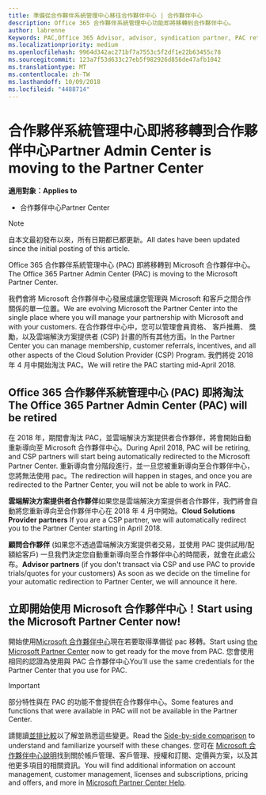 ```yaml
---
title: 準備從合作夥伴系統管理中心移往合作夥伴中心 | 合作夥伴中心
description: Office 365 合作夥伴系統管理中心功能即將移轉到合作夥伴中心。
author: labrenne
Keywords: PAC,Office 365 Advisor, advisor, syndication partner, PAC retire, PAC retiring
ms.localizationpriority: medium
ms.openlocfilehash: 9964d342ac271bf7a7553c5f2df1e22b63455c78
ms.sourcegitcommit: 123a7f53d633c27eb5f982926d856de47afb1042
ms.translationtype: MT
ms.contentlocale: zh-TW
ms.lasthandoff: 10/09/2018
ms.locfileid: "4488714"
---
```

# <a name="partner-admin-center-is-moving-to-the-partner-center"></a><span data-ttu-id="fbad7-103">合作夥伴系統管理中心即將移轉到合作夥伴中心</span><span class="sxs-lookup"><span data-stu-id="fbad7-103">Partner Admin Center is moving to the Partner Center</span></span>

**<span data-ttu-id="fbad7-104">適用對象：</span><span class="sxs-lookup"><span data-stu-id="fbad7-104">Applies to</span></span>**

-  <span data-ttu-id="fbad7-105">合作夥伴中心</span><span class="sxs-lookup"><span data-stu-id="fbad7-105">Partner Center</span></span>

> [!NOTE]  
>  <span data-ttu-id="fbad7-106">自本文最初發布以來，所有日期都已都更新。</span><span class="sxs-lookup"><span data-stu-id="fbad7-106">All dates have been updated since the initial posting of this article.</span></span>

<span data-ttu-id="fbad7-107">Office 365 合作夥伴系統管理中心 (PAC) 即將移轉到 Microsoft 合作夥伴中心。</span><span class="sxs-lookup"><span data-stu-id="fbad7-107">The Office 365 Partner Admin Center (PAC) is moving to the Microsoft Partner Center.</span></span>

<span data-ttu-id="fbad7-108">我們會將 Microsoft 合作夥伴中心發展成讓您管理與 Microsoft 和客戶之間合作關係的單一位置。</span><span class="sxs-lookup"><span data-stu-id="fbad7-108">We are evolving Microsoft the Partner Center into the single place where you will manage your partnership with Microsoft and with your customers.</span></span> <span data-ttu-id="fbad7-109">在合作夥伴中心中，您可以管理會員資格、 客戶推薦、 獎勵，以及雲端解決方案提供者 (CSP) 計畫的所有其他方面。</span><span class="sxs-lookup"><span data-stu-id="fbad7-109">In the Partner Center you can manage membership, customer referrals, incentives, and all other aspects of the Cloud Solution Provider (CSP) Program.</span></span> <span data-ttu-id="fbad7-110">我們將從 2018 年 4 月中開始淘汰 PAC。</span><span class="sxs-lookup"><span data-stu-id="fbad7-110">We will retire the PAC starting mid-April 2018.</span></span>

## <a name="the-office-365-partner-admin-center-pac-will-be-retired"></a><span data-ttu-id="fbad7-111">Office 365 合作夥伴系統管理中心 (PAC) 即將淘汰</span><span class="sxs-lookup"><span data-stu-id="fbad7-111">The Office 365 Partner Admin Center (PAC) will be retired</span></span>

<span data-ttu-id="fbad7-112">在 2018 年，期間會淘汰 PAC，並雲端解決方案提供者合作夥伴，將會開始自動重新導向至 Microsoft 合作夥伴中心。</span><span class="sxs-lookup"><span data-stu-id="fbad7-112">During April 2018, PAC will be retiring, and CSP partners will start being automatically redirected to the Microsoft Partner Center.</span></span> <span data-ttu-id="fbad7-113">重新導向會分階段進行，並一旦您被重新導向至合作夥伴中心，您將無法使用 pac。</span><span class="sxs-lookup"><span data-stu-id="fbad7-113">The redirection will happen in stages, and once you are redirected to the Partner Center, you will not be able to work in PAC.</span></span> 

<span data-ttu-id="fbad7-114">**雲端解決方案提供者合作夥伴**如果您是雲端解決方案提供者合作夥伴，我們將會自動將您重新導向至合作夥伴中心在 2018 年 4 月中開始。</span><span class="sxs-lookup"><span data-stu-id="fbad7-114">**Cloud Solutions Provider partners** If you are a CSP partner, we will automatically redirect you to the Partner Center starting in April 2018.</span></span> 

<span data-ttu-id="fbad7-115">**顧問合作夥伴** (如果您不透過雲端解決方案提供者交易，並使用 PAC 提供試用/配額給客戶) 一旦我們決定您自動重新導向至合作夥伴中心的時間表，就會在此處公布。</span><span class="sxs-lookup"><span data-stu-id="fbad7-115">**Advisor partners** (if you don't transact via CSP and use PAC to provide trials/quotes for your customers) As soon as we decide on the timeline for your automatic redirection to Partner Center, we will announce it here.</span></span> 


## <a name="start-using-the-microsoft-partner-center-now"></a><span data-ttu-id="fbad7-116">立即開始使用 Microsoft 合作夥伴中心！</span><span class="sxs-lookup"><span data-stu-id="fbad7-116">Start using the Microsoft Partner Center now!</span></span>

<span data-ttu-id="fbad7-117">開始使用[Microsoft 合作夥伴中心](https://partnercenter.microsoft.com/)現在若要取得準備從 pac 移轉。</span><span class="sxs-lookup"><span data-stu-id="fbad7-117">Start using [the Microsoft Partner Center](https://partnercenter.microsoft.com/)  now to get ready for the move from PAC.</span></span>  <span data-ttu-id="fbad7-118">您會使用相同的認證為使用與 PAC 合作夥伴中心</span><span class="sxs-lookup"><span data-stu-id="fbad7-118">You’ll use the same credentials for the Partner Center that you use for PAC.</span></span> 

> [!IMPORTANT]  
> <span data-ttu-id="fbad7-119">部分特性與在 PAC 的功能不會提供在合作夥伴中心。</span><span class="sxs-lookup"><span data-stu-id="fbad7-119">Some features and functions that were available in PAC will not be available in the Partner Center.</span></span>

 <span data-ttu-id="fbad7-120">請閱讀[並排比較](moving-from-pac-to-pc.md)以了解並熟悉這些變更。</span><span class="sxs-lookup"><span data-stu-id="fbad7-120">Read the [Side-by-side comparison](moving-from-pac-to-pc.md) to understand and familiarize yourself with these changes.</span></span>  <span data-ttu-id="fbad7-121">您可在 [Microsoft 合作夥伴中心說明](https://partnercenter.microsoft.com/partner/help)找到關於帳戶管理、客戶管理、授權和訂閱、定價與方案，以及其他更多項目的相關資訊。</span><span class="sxs-lookup"><span data-stu-id="fbad7-121">You will find additional information on account management, customer management, licenses and subscriptions, pricing and offers, and more in [Microsoft Partner Center Help](https://partnercenter.microsoft.com/partner/help).</span></span>

 